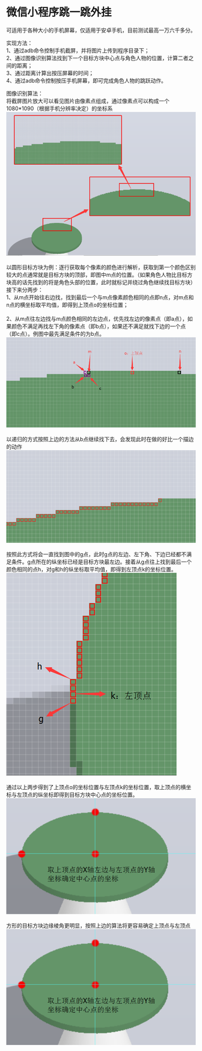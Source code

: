 # 微信小程序跳一跳外挂
可适用于各种大小的手机屏幕，仅适用于安卓手机，目前测试最高一万六千多分。<br>

实现方法：<br>
1、通过adb命令控制手机截屏，并将图片上传到程序目录下；<br>
2、通过图像识别算法找到下一个目标方块中心点与角色人物的位置，计算二者之间的距离；<br>
3、通过距离计算出按压屏幕的时间；<br>
4、通过adb命令控制按压手机屏幕，即可完成角色人物的跳跃动作。<br>

图像识别算法：<br>
将截屏图片放大可以看见图片由像素点组成，通过像素点可以构成一个1080*1090（根据手机分辨率决定）的坐标系<br>
![](https://github.com/hezizhe/JumpJump/blob/master/%E8%AE%B2%E8%A7%A3%E5%9B%BE/01.png)<br><br>
以圆形目标方块为例：逐行获取每个像素的颜色进行解析，获取到第一个颜色区别较大的点通常就是目标方块的顶部，即图中m点的位置。（如果角色人物比目标方块高的话先找到的将是角色头部的位置，此时就标记并绕过角色继续找目标方块）接下来分两步：<br>
1、从m点开始往右边找，找到最后一个与m点像素颜色相同的点即n点，对m点和n点的横坐标取平均值，即得到上顶点o的坐标位置；<br><br>
2、从m点往左边找与m点颜色相同的左边点，优先找左边的像素点（即a点），如果颜色不满足再找左下角的像素点（即b点），如果还不满足就找下边的一个点（即c点）。例图中最先满足条件的为b点。<br>
![](https://github.com/hezizhe/JumpJump/blob/master/%E8%AE%B2%E8%A7%A3%E5%9B%BE/02.png)<br><br>
以递归的方式按照上边的方法从b点继续找下去，会发现此时在做的好比一个描边的动作<br>
![](https://github.com/hezizhe/JumpJump/blob/master/%E8%AE%B2%E8%A7%A3%E5%9B%BE/03.png)<br><br>
按照此方式将会一直找到图中的g点，此时g点的左边、左下角、下边已经都不满足条件。g点所在的纵坐标已经是目标方块最左边。接着从g点往上找到最后一个颜色相同的点h，对g和h的纵坐标取平均值，即得到左顶点k的坐标位置。<br>
![](https://github.com/hezizhe/JumpJump/blob/master/%E8%AE%B2%E8%A7%A3%E5%9B%BE/04.png)<br><br>
通过以上两步得到了上顶点o的坐标位置与左顶点k的坐标位置，取上顶点的横坐标与左顶点的纵坐标即得到目标方块中心点的坐标位置。<br>
![](https://github.com/hezizhe/JumpJump/blob/master/%E8%AE%B2%E8%A7%A3%E5%9B%BE/05.png)<br><br>
方形的目标方块边缘棱角更明显，按照上边的算法将更容易确定上顶点与左顶点<br>
![](https://github.com/hezizhe/JumpJump/blob/master/%E8%AE%B2%E8%A7%A3%E5%9B%BE/05.png)<br><br>
